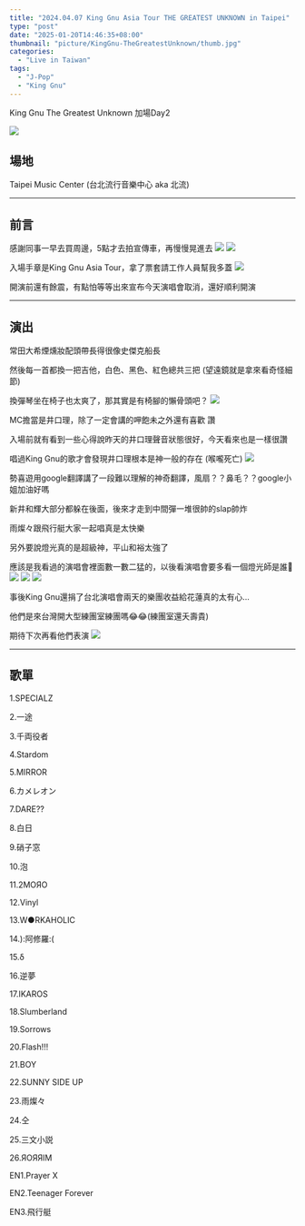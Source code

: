 ```yaml
---
title: "2024.04.07 King Gnu Asia Tour THE GREATEST UNKNOWN in Taipei"
type: "post"
date: "2025-01-20T14:46:35+08:00"
thumbnail: "picture/KingGnu-TheGreatestUnknown/thumb.jpg"
categories:
  - "Live in Taiwan"
tags:
  - "J-Pop"
  - "King Gnu"
---
```


King Gnu The Greatest Unknown 加場Day2

<!--more-->

![](/picture/KingGnu-TheGreatestUnknown/thumb.jpg)

## 場地

Taipei Music Center (台北流行音樂中心 aka 北流)

---

## 前言

感謝同事一早去買周邊，5點才去拍宣傳車，再慢慢晃進去
![](/picture/KingGnu-TheGreatestUnknown/1.jpg)
![](/picture/KingGnu-TheGreatestUnknown/2.jpg)

入場手章是King Gnu Asia Tour，拿了票套請工作人員幫我多蓋
![](/picture/KingGnu-TheGreatestUnknown/3.jpg)

開演前還有餘震，有點怕等等出來宣布今天演唱會取消，還好順利開演

---

## 演出

常田大希煙燻妝配頭帶長得很像史傑克船長

然後每一首都換一把吉他，白色、黑色、紅色總共三把 (望遠鏡就是拿來看奇怪細節)

換彈琴坐在椅子也太爽了，那其實是有椅腳的懶骨頭吧？
![](/picture/KingGnu-TheGreatestUnknown/4.jpg)

MC擔當是井口理，除了一定會講的呷飽未之外還有喜歡 讚

入場前就有看到一些心得說昨天的井口理聲音狀態很好，今天看來也是一樣很讚

唱過King Gnu的歌才會發現井口理根本是神一般的存在 (喉嚨死亡)
![](/picture/KingGnu-TheGreatestUnknown/5.jpg)

勢喜遊用google翻譯講了一段難以理解的神奇翻譯，風扇？？鼻毛？？google小姐加油好嗎

新井和輝大部分都躲在後面，後來才走到中間彈一堆很帥的slap帥炸

雨燦々跟飛行艇大家一起唱真是太快樂

另外要說燈光真的是超級神，平山和裕太強了

應該是我看過的演唱會裡面數一數二猛的，以後看演唱會要多看一個燈光師是誰🤣
![](/picture/KingGnu-TheGreatestUnknown/6.jpg)
![](/picture/KingGnu-TheGreatestUnknown/7.jpg)
![](/picture/KingGnu-TheGreatestUnknown/8.jpg)

事後King Gnu還捐了台北演唱會兩天的樂團收益給花蓮真的太有心... 

他們是來台灣開大型練團室練團嗎😂😂(練團室還夭壽貴)

期待下次再看他們表演
![](/picture/KingGnu-TheGreatestUnknown/9.jpg)

---

## 歌單
1.SPECIALZ

2.一途

3.千両役者

4.Stardom

5.MIRROR

6.カメレオン

7.DARE??

8.白日

9.硝子窓

10.泡

11.2ΜΟЯΟ

12.Vinyl

13.W●RKAHOLIC

14.):阿修羅:(

15.δ

16.逆夢

17.IKAROS

18.Slumberland

19.Sorrows

20.Flash!!!

21.BOY

22.SUNNY SIDE UP

23.雨燦々

24.仝

25.三文小説

26.ЯOЯЯIM

EN1.Prayer X

EN2.Teenager Forever

EN3.飛行艇
